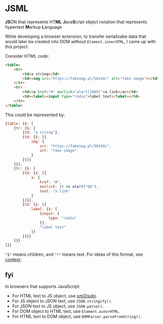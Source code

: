 # JSML

**JS**ON that represents HT**ML**
**J**ava**S**cript object notation that represents hypertext **M**arkup **L**anguage

While developing a browser extension,
to transfer serializabe data that would later be created into DOM without `Element.innerHTML`,
I came up with this project.

Consider HTML code:

```html
<table>
    <tr>
        <td>a string</td>
        <td><img src="https://fakeimg.pl/50x50/" alt="fake image"></td>
    </tr>
    <tr>
        <td><a href="#" onclick="alert(1069)">a link</a></td>
        <td><label><input type="radio">label text</label></td>
    </tr>
</table>
```

This could be represented by:

```js
{table: {$: [
    {tr: {$: [
        {td: "a string"},
        {td: {$: [{
            img: {
                src: "https://fakeimg.pl/50x50/",
                alt: "fake image"
            }
        }]}}
    ]}},
    {tr: {$: [
        {td: {$: [{
            a: {
                href: "#",
                onclick: () => alert("QQ"),
                text: "a link"
            }
        }]}},
        {td: {$: [{
            label: {$: [
                {input: {
                    type: "radio"
                }},
                "label text"
            ]}
        }]}}
    ]}}
]}}
```

`"$"` means children, and `"!"` means text.
For ideas of this format, see [context](context.md);

## fyi
In browsers that supports JavaScript:
* For HTML text to JS object, use [xml2jsobj](https://www.npmjs.com/package/xml2jsobj).
* For JS object to JSON text, use `JSON.stringify()`.
* For JSON text to JS object, use `JSON.parse()`.
* For DOM object to HTML text, use `Element.outerHTML`.
* For HTML text to DOM object, use `DOMParser.parseFromString()`.
